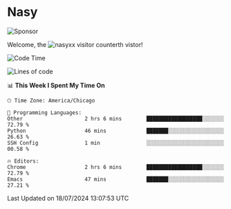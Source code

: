 # Nasy

<!--
<p align="center">
<img height="200" src="https://github-readme-stats.vercel.app/api?username=nasyxx&count_private=true&show_icons=true&theme=dracula&include_all_commits=true"/>
<img height="200" src="https://github-readme-stats.vercel.app/api/top-langs/?username=nasyxx&theme=dracula&hide=html,jupyter+notebook&count_private=true&show_icons=true"/>
</p>

  
----------------
-->

![Sponsor](https://img.shields.io/static/v1.svg?label=Sponsor&message=%E2%9D%A4&logo=GitHub&style=flat&color=pink)
 
Welcome, the ![nasyxx visitor counter](https://count.getloli.com/get/@nasyxx?theme=rule34)th vistor!
 
<!--START_SECTION:waka-->
![Code Time](http://img.shields.io/badge/Code%20Time-4%2C543%20hrs%2026%20mins-blue)

![Lines of code](https://img.shields.io/badge/From%20Hello%20World%20I%27ve%20Written-0%20lines%20of%20code-blue)

📊 **This Week I Spent My Time On** 

```text
🕑︎ Time Zone: America/Chicago

💬 Programming Languages: 
Other                    2 hrs 6 mins        ██████████████████░░░░░░░   72.79 % 
Python                   46 mins             ███████░░░░░░░░░░░░░░░░░░   26.63 % 
SSH Config               1 min               ░░░░░░░░░░░░░░░░░░░░░░░░░   00.58 % 

🔥 Editors: 
Chrome                   2 hrs 6 mins        ██████████████████░░░░░░░   72.79 % 
Emacs                    47 mins             ███████░░░░░░░░░░░░░░░░░░   27.21 % 
```


 Last Updated on 18/07/2024 13:07:53 UTC
<!--END_SECTION:waka-->

<!-- ![visitors](https://visitor-badge.laobi.icu/badge?page_id=nasyxx.nasyxx) -->
